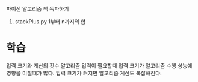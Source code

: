 파이선 알고리즘 책 독파하기

1. stackPlus.py 1부터 n까지의 합

# 학습
입력 크기와 계산의 횟수
    알고리즘 입력이 필요할때 입력 크기가 알고리즘 수행 성능에 영향을 미칠때가 많다.
    입력 크기가 커지면 알고리즘 계산도 복잡해진다.
    
